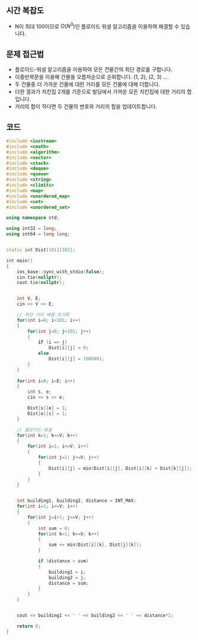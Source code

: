 ## 시간 복잡도
 - N이 최대 100이므로 $O(N^3)$인 플로이드 워셜 알고리즘을 이용하여 해결할 수 있습니다.

## 문제 접근법
 - 플로이드-워셜 알고리즘을 이용하여 모든 건물간의 최단 경로를 구합니다.
 - 이중반복문을 이용해 건물을 오름차순으로 순회합니다. (1, 2), (2, 3) ...
 - 두 건물중 더 가까운 건물에 대한 거리를 모든 건물에 대해 더합니다.
 - 더한 결과가 치킨집 2개를 기준으로 빌딩에서 가까운 모든 치킨집에 대한 거리의 합입니다.
 - 거리의 합이 작다면 두 건물의 번호와 거리의 합을 업데이트합니다.

## 코드

```cpp
#include <iostream>
#include <cmath>
#include <algorithm>
#include <vector>
#include <stack>
#include <deque>
#include <queue>
#include <string>
#include <climits>
#include <map>
#include <unordered_map>
#include <set>
#include <unordered_set>

using namespace std;

using int32 = long;
using int64 = long long;


static int Dist[101][101];

int main()
{
    ios_base::sync_with_stdio(false);
    cin.tie(nullptr);
    cout.tie(nullptr);


    int V, E;
    cin >> V >> E;

    // 최단 거리 배열 초기화
    for(int i=0; i<101; i++)
    {
	    for(int j=0; j<101; j++)
	    {
            if (i == j)
                Dist[i][j] = 0;
            else
                Dist[i][j] = 1000001;
	    }
    }
    
    for(int i=0; i<E; i++)
    {
        int s, e;
        cin >> s >> e;

        Dist[s][e] = 1;
        Dist[e][s] = 1;
    }

    // 플로이드-워셜
    for(int k=1; k<=V; k++)
    {
	    for(int i=1; i<=V; i++)
	    {
		    for(int j=1; j<=V; j++)
		    {
                Dist[i][j] = min(Dist[i][j], Dist[i][k] + Dist[k][j]);
		    }
	    }
    }


    int building1, building2, distance = INT_MAX;
    for(int i=1; i<=V; i++)
    {
	    for(int j=i+1; j<=V; j++)
	    {
            int sum = 0;
            for(int k=1; k<=V; k++)
            {
                sum += min(Dist[i][k], Dist[j][k]);
            }

            if (distance > sum)
            {
                building1 = i;
                building2 = j;
                distance = sum;
            }
	    }
    }


    cout << building1 << ' ' << building2 << ' ' << distance*2;

    return 0;
}
```